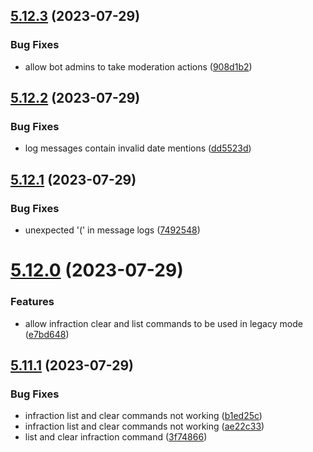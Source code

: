 ## [5.12.3](https://github.com/onesoft-sudo/sudobot/compare/v5.12.2...v5.12.3) (2023-07-29)


### Bug Fixes

* allow bot admins to take moderation actions ([908d1b2](https://github.com/onesoft-sudo/sudobot/commit/908d1b2286292ec2a1daaf4f1175c4f007b6be49))



## [5.12.2](https://github.com/onesoft-sudo/sudobot/compare/v5.12.1...v5.12.2) (2023-07-29)


### Bug Fixes

* log messages contain invalid date mentions ([dd5523d](https://github.com/onesoft-sudo/sudobot/commit/dd5523d7412dedae435ab0b07b7699b5c7b20c63))



## [5.12.1](https://github.com/onesoft-sudo/sudobot/compare/v5.12.0...v5.12.1) (2023-07-29)


### Bug Fixes

* unexpected '(' in message logs ([7492548](https://github.com/onesoft-sudo/sudobot/commit/7492548cc88067c37c2212e6cd35c14df2ad1aab))



# [5.12.0](https://github.com/onesoft-sudo/sudobot/compare/v5.11.1...v5.12.0) (2023-07-29)


### Features

* allow infraction clear and list commands to be used in legacy mode ([e7bd648](https://github.com/onesoft-sudo/sudobot/commit/e7bd64862a0d495410a994066b247dba058e4d8e))



## [5.11.1](https://github.com/onesoft-sudo/sudobot/compare/v5.11.0...v5.11.1) (2023-07-29)


### Bug Fixes

* infraction list and clear commands not working ([b1ed25c](https://github.com/onesoft-sudo/sudobot/commit/b1ed25c411585958ad54accbf3a8524e1a1e6d81))
* infraction list and clear commands not working ([ae22c33](https://github.com/onesoft-sudo/sudobot/commit/ae22c33d9914c1504afb8a1a13f4953d174c5797))
* list and clear infraction command ([3f74866](https://github.com/onesoft-sudo/sudobot/commit/3f74866a1a3c14b8ecdde5b8f1609a4e6281d6a9))



